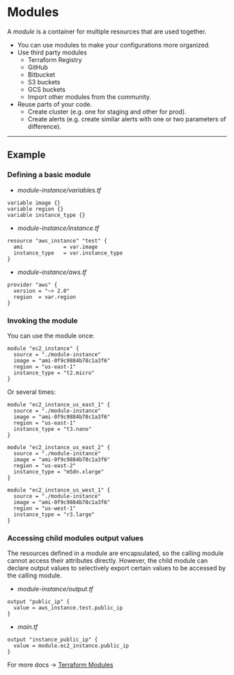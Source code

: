 # Modules

A *module* is a container for multiple resources that are used together.

* You can use modules to make your configurations more organized.
* Use third party modules
  * Terraform Registry
  * GitHub
  * Bitbucket
  * S3 buckets
  * GCS buckets
  * Import other modules from the community.
* Reuse parts of your code.
  * Create cluster (e.g. one for staging and other for prod).
  * Create alerts (e.g. create similar alerts with one or two parameters of difference).

--- 

## Example

### Defining a basic module
* *module-instance/variables.tf*
```hcl
variable image {}
variable region {}
variable instance_type {}
```

* *module-instance/instance.tf*
```hcl
resource "aws_instance" "test" {
  ami             = var.image
  instance_type   = var.instance_type
}
```

* *module-instance/aws.tf*
```hcl
provider "aws" {
  version = "~> 2.0"
  region  = var.region
}
```


### Invoking the module
You can use the module once:

```hcl
module "ec2_instance" {
  source = "./module-instance"
  image = "ami-0f9c9884b78c1a3f6"
  region = "us-east-1"
  instance_type = "t2.micro"
}
  ```

Or several times:
```hcl
module "ec2_instance_us_east_1" {
  source = "./module-instance"
  image = "ami-0f9c9884b78c1a3f6"
  region = "us-east-1"
  instance_type = "t3.nano"
}

module "ec2_instance_us_east_2" {
  source = "./module-instance"
  image = "ami-0f9c9884b78c1a3f6"
  region = "us-east-2"
  instance_type = "m5dn.xlarge"
}

module "ec2_instance_us_west_1" {
  source = "./module-instance"
  image = "ami-0f9c9884b78c1a3f6"
  region = "us-west-1"
  instance_type = "r3.large"
}
```

### Accessing child modules output values
The resources defined in a module are encapsulated, so the calling module cannot access their attributes directly. However, the child module can declare output values to selectively export certain values to be accessed by the calling module.

* *module-instance/output.tf*
```hcl
output "public_ip" {
  value = aws_instance.test.public_ip
}
```

* *main.tf*
```hcl
output "instance_public_ip" {
  value = module.ec2_instance.public_ip
}
```


For more docs &rarr; <a href="https://www.terraform.io/docs/configuration/modules.html">Terraform Modules</a>
